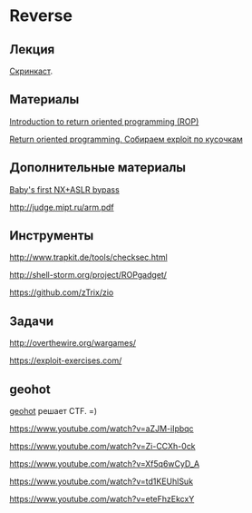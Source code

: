 Reverse
=======

## Лекция

[Скринкаст](https://www.youtube.com/watch?v=MnHbKbxcf7I).


## Материалы

[Introduction to return oriented programming (ROP)](https://web.archive.org/web/20141130082019/http://codearcana.com/posts/2013/05/28/introduction-to-return-oriented-programming-rop.html)

[Return oriented programming. Собираем exploit по кусочкам](http://habrahabr.ru/post/255519/)


## Дополнительные материалы

[Baby's first NX+ASLR bypass](https://www.trustwave.com/Resources/SpiderLabs-Blog/Baby-s-first-NX-ASLR-bypass/)

http://judge.mipt.ru/arm.pdf


## Инструменты

http://www.trapkit.de/tools/checksec.html

http://shell-storm.org/project/ROPgadget/

https://github.com/zTrix/zio


## Задачи

http://overthewire.org/wargames/

https://exploit-exercises.com/


## geohot

[geohot](https://en.wikipedia.org/wiki/George_Hotz) решает CTF. =)

https://www.youtube.com/watch?v=aZJM-iIpbqc

https://www.youtube.com/watch?v=Zi-CCXh-0ck

https://www.youtube.com/watch?v=Xf5q6wCyD_A

https://www.youtube.com/watch?v=td1KEUhlSuk

https://www.youtube.com/watch?v=eteFhzEkcxY
